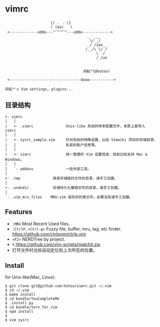 
# vimrc

```
                     {/ ． ．\}
                     ( (oo)   )
 +-------------oOOo---︶︶︶︶---oOOo-------------+
                                      _  ___
                                       \/ _/
                                      _/ /ian__
                                     /__/\ \/ /
                                          \  /
                                          /_/un


                                    闲耘™(@hotoo)

 +---------------------------------Oooo-----------+

闲耘™'s Vim settings, plugins...
```

## 目录结构

```
+- vimrc
|   |
|   +- .vimrc               Unix-like 系统的样本配置文件，本质上是导入 vimrc
|   |
|   +- sysrc_sample.vim     针对系统的特殊设置，比如 Vimwiki 项目的存储目录、
|   |                       私有的账户信息等。
|   |
|   +- vimrc                统一管理的 Vim 设置信息，目前已知支持 Mac & Windows。
|   |
|   `- addons               一些外部工具。
|
+- .tmp               用来存储临时文件的目录，请手工创建。
|
+- .undodir           存储持久化撤销文件的目录，请手工创建。
|
`- .vim_mru_files    MRU.vim 保存的列表文件，如果没有请手工创建。
```

## Features

- `:MRU` Most Recent Used files.
- `:CtrlP`, `<Ctrl-p>` Fuzzy file, buffer, mru, tag, etc finder. https://github.com/ctrlpvim/ctrlp.vim
- `<F2>` NERDTree by project.
- `%` https://github.com/vim-scripts/matchit.zip
- 打开文件时光标自动定位到上次所在的位置。

## Install

for Unix-like(Mac, Linux):

```
$ git clone git@github.com:hotoo/vimrc.git ~/.vim
$ cd ~/.vim
$ make install
$ cd bundle/YouCompleteMe
$ .install.py
$ cd bundle/tern_for_vim
$ npm install
$
$ vim sysrc
```
